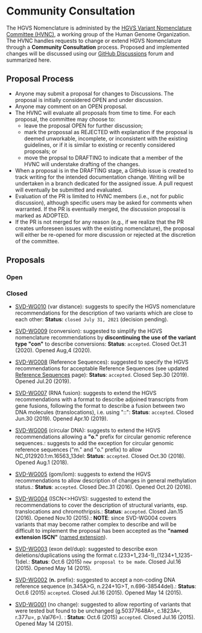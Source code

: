 # Community Consultation

The HGVS Nomenclature is administed by the [HGVS Variant Nomenclature Committee (HVNC)](../hvnc.md), a working group of the Human Genome Organization. The HVNC handles requests to change or extend HGVS Nomenclature through a **Community Consultation** process. Proposed and implemented changes will be discussed using our [GitHub Discussions](https://github.com/HGVSnomenclature/hgvs-nomenclature/discussions) forum and summarized here.

## Proposal Process

- Anyone may submit a proposal for changes to Discussions. The proposal is initially considered OPEN and under discussion.
- Anyone may comment on an OPEN proposal.
- The HVNC will evaluate all proposals from time to time. For each proposal, the committee may choose to:
    - leave the proposal OPEN for further discussion;
    - mark the propossal as REJECTED with explanation if the proposal is deemed unworkable, incomplete, or inconsistent with the existing guidelines, or if it is similar to existing or recently considered proposals; or
    - move the propsal to DRAFTING to indicate that a member of the HVNC will understake drafting of the changes.
- When a proposal is in the DRAFTING stage, a GitHub issue is created to track writing for the intended documentation change. Writing will be undertaken in a branch dedicated for the assigned issue. A pull request will eventually be submitted and evaluated.
- Evaluation of the PR is limited to HVNC members (i.e., not for public discussion), although specific users may be asked for comments when warranted. If the PR is eventually merged, the discussion proposal is marked as ADOPTED.
- If the PR is not merged for any reason (e.g., if we realize that the PR creates unforeseen issues with the existing nomenclature), the proposal will either be re-opened for more discussion or rejected at the discretion of the committee.

## Proposals

### Open

### Closed

- [SVD-WG010](SVD-WG010.md) (var distance): suggests to specify the HGVS nomenclature recommendations for the description of two variants which are close to each other: **Status**: <code class="spot1">closed July 31, 2021</code> (decision pending).

- [SVD-WG009](SVD-WG009.md) (conversion): suggested to simplify the HGVS nomenclature recommendations by **discontinuing the use of the variant type "con"** to describe conversions: **Status**: <code class="spot1">accepted</code>. Closed Oct.31 (2020). Opened Aug,4 (2020).

- [SVD-WG008](SVD-WG008.md) (Reference Sequences): suggested to specify the HGVS recommendations for acceptable Reference Sequences (see updated [Reference Sequences](../background/refseq.md) page): **Status**: <code class="spot1">accepted</code>. Closed Sep.30 (2019). Opened Jul.20 (2019).

- [SVD-WG007](SVD-WG007.md) (RNA fusion): suggests to extend the HGVS recommendations with a format to describe adjoined transcripts from gene fusions, following the format to describe a fusion between two DNA molecules (translocations), i.e. using "::": **Status**: <code class="spot1">accepted</code>. Closed Jun.30 (2019). Opened Apr.10 (2019).

- [SVD-WG006](SVD-WG006.md) (circular DNA): suggests to extend the HGVS recommendations allowing a **"o."** prefix for circular genomic reference sequences.: suggests to add the exception for circular genomic reference sequences ("m." and "o." prefix) to allow NC_012920.1:m.16563_13del: **Status**: <code class="spot1">accepted</code>. Closed Oct.30 (2018). Opened Aug.1 (2018).

- [SVD-WG005](SVD-WG005.md) (gom/lom): suggests to extend the HGVS recommendations to allow description of changes in general methylation status.: **Status**: <code class="spot1">accepted</code>. Closed Dec.31 (2016). Opened Oct.20 (2016).

- [SVD-WG004](SVD-WG004.md) (ISCN<>HGVS): suggested to extend the recommendations to cover the description of structural variants, esp. translocations and chromothripsis.: **Status**: <code class="spot1">accepted</code>. Closed Jan.15 (2016). Opened Nov.10 (2015).: **NOTE**: since SVD-WG004 covers variants that may become rather complex to describe and will be difficult to implement the proposal has been accepted as the **"named extension ISCN"** ([named extension](../background/versioning.md)).

- [SVD-WG003](SVD-WG003.md) (exon del/dup): suggested to describe exon deletions/duplications using the format c.(233+1_234-1)\_(1234+1_1235-1)del.: **Status**: Oct.6 (2015) <code class="spot1">new proposal to be made</code>. Closed Jul.16 (2015). Opened May 14 (2015).

- [SVD-WG002](SVD-WG002.md) (**n.** prefix): suggested to accept a non-coding DNA reference sequence (n.345A>G, n.224+1G>T, n.696-38544del).: **Status**: Oct.6 (2015) <code class="spot1">accepted</code>. Closed Jul.16 (2015). Opened May 14 (2015).

- [SVD-WG001](SVD-WG001.md) (no change): suggested to allow reporting of variants that were tested but found to be unchanged (g.50377648A=, c.1823A=, r.377u=, p.Val76=). : **Status**: Oct.6 (2015) <code class="spot1">accepted</code>. Closed Jul.16 (2015). Opened May 14 (2015).
